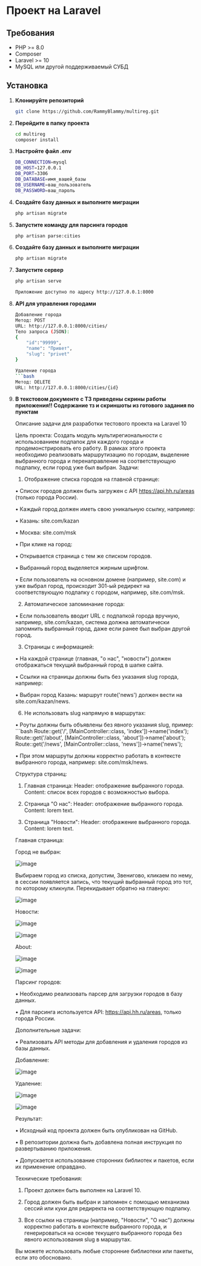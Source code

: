# Проект на Laravel

## Требования

- PHP >= 8.0
- Composer
- Laravel >= 10
- MySQL или другой поддерживаемый СУБД

## Установка

1. **Клонируйте репозиторий**

   ```bash
   git clone https://github.com/RammyBlammy/multireg.git
2. **Перейдите в папку проекта**
    ```bash
   cd multireg
   composer install
3. **Настройте файл .env**

    ```bash
    DB_CONNECTION=mysql
    DB_HOST=127.0.0.1
    DB_PORT=3306
    DB_DATABASE=имя_вашей_базы
    DB_USERNAME=ваш_пользователь
    DB_PASSWORD=ваш_пароль
4. **Создайте базу данных и выполните миграции**
    ```bash
   php artisan migrate
5. **Запустите команду для парсинга городов**
    
   ```bash
   php artisan parse:cities
6. **Создайте базу данных и выполните миграции**
    ```bash
   php artisan migrate
7. **Запустите сервер**
    
   ```bash
   php artisan serve

   Приложение доступно по адресу http://127.0.0.1:8000

8. **API для управления городами**

   
    ```bash
    Добавление города
    Метод: POST
    URL: http://127.0.0.1:8000/cities/
    Тело запроса (JSON):
    {
        "id":"99999",
        "name": "Привет",
        "slug": "privet"
    }
   
   Удаление города
    ```bash
    Метод: DELETE
    URL: http://127.0.0.1:8000/cities/{id}
9. **В текстовом документе с ТЗ приведены скрины работы приложения!! Содержание тз и скриншоты из готового задания по пунктам**
    
   Описание задачи для разработки тестового проекта на Laravel 10

    Цель проекта:
    Создать модуль мультирегиональности с использованием подпапок для каждого города и продемонстрировать его работу. В рамках этого проекта необходимо реализовать маршрутизацию по городам, выделение выбранного города и перенаправление на соответствующую подпапку, если город уже был выбран.
    Задачи:
   
    1.	Отображение списка городов на главной странице:
       
    •	Список городов должен быть загружен с API https://api.hh.ru/areas (только города России).

    •	Каждый город должен иметь свою уникальную ссылку, например:

    •	Казань: site.com/kazan
   
    •	Москва: site.com/msk
   
    •	При клике на город:
   
    •	Открывается страница с тем же списком городов.
   
    •	Выбранный город выделяется жирным шрифтом.
   
    •	Если пользователь на основном домене (например, site.com) и уже выбрал город, происходит 301-ый редирект на соответствующую подпапку с городом, например, site.com/msk.
   
    2.	Автоматическое запоминание города:
   
    •	Если пользователь вводит URL с подпапкой города вручную, например, site.com/kazan, система должна автоматически запомнить выбранный город, даже если ранее был выбран другой город.

    3.	Страницы с информацией:
   
    •	На каждой странице (главная, "о нас", "новости") должен отображаться текущий выбранный город в шапке сайта.

    •	Ссылки на страницы должны быть без указания slug города, например:
   
    •	Выбран город Казань: маршрут route('news') должен вести на site.com/kazan/news.
   
    6.	Не использовать slug напрямую в маршрутах:
   
    •	Роуты должны быть объявлены без явного указания slug, пример:
        ```bash
        Route::get('/', [MainController::class, 'index'])->name('index');
        Route::get('/about', [MainController::class, 'about'])->name('about');
        Route::get('/news', [MainController::class, 'news'])->name('news');
   
    •	При этом маршруты должны корректно работать в контексте выбранного города, например: site.com/msk/news.
   
    Структура страниц:
    1.	Главная страница: Header: отображение выбранного города. Content: список всех городов с возможностью выбора.
   
    2.	Страница "О нас": Header: отображение выбранного города. Content: lorem text.
   
    3.	Страница "Новости": Header: отображение выбранного города. Content: lorem text.
   
    Главная страница:

    Город не выбран:
   
    ![image](https://github.com/user-attachments/assets/5150d7ad-0e66-4446-b631-e09e50d8f34e)

    Выбираем город из списка, допустим, Звенигово, кликаем по нему, в сессии появляется запись, что текущий выбранный город это тот, по которому кликнули. Перекидывает обратно на главную:
   
    ![image](https://github.com/user-attachments/assets/59b98bb4-d0a4-499b-993a-64ef9d9b43c9)
   
    Новости:
   
    ![image](https://github.com/user-attachments/assets/28aa4a4b-5fe4-4b57-81da-2b4febd39d12)

    ![image](https://github.com/user-attachments/assets/461c9a1e-31ce-49a4-873f-d73b3ca529ce)
   
   
    About:
   
    ![image](https://github.com/user-attachments/assets/af63a32a-ddad-4869-8833-4528f6a7073e)
   
    ![image](https://github.com/user-attachments/assets/fa1f0c59-68ce-453e-a5a5-c43bd21dc60d)

    Парсинг городов:
   
    •	Необходимо реализовать парсер для загрузки городов в базу данных.
   
    •	Для парсинга используется API: https://api.hh.ru/areas, только города России.
   
    Дополнительные задачи:
   
    •	Реализовать API методы для добавления и удаления городов из базы данных.
   
    Добавление:

    ![image](https://github.com/user-attachments/assets/dbb89994-2cf5-4add-aa94-3bc46f3728f4)

    Удаление:


    ![image](https://github.com/user-attachments/assets/7e510167-53c4-4065-a6e0-b1e81fda11e1)


    ![image](https://github.com/user-attachments/assets/03276278-b004-4ac3-a731-ffbd49073c89)

    Результат:
   
    •	Исходный код проекта должен быть опубликован на GitHub.

    •	В репозитории должна быть добавлена полная инструкция по развертыванию приложения.
   
    •	Допускается использование сторонних библиотек и пакетов, если их применение оправдано.
   
    Технические требования:
   
    1.	Проект должен быть выполнен на Laravel 10.
   
    2.	Город должен быть выбран и запомнен с помощью механизма сессий или куки для редиректа на соответствующую подпапку.
   
    3.	Все ссылки на страницы (например, "Новости", "О нас") должны корректно работать в контексте выбранного города, и генерироваться на основе текущего выбранного города без явного использования slug в маршрутах.
    
    Вы можете использовать любые сторонние библиотеки или пакеты, если это обосновано.
    
    
